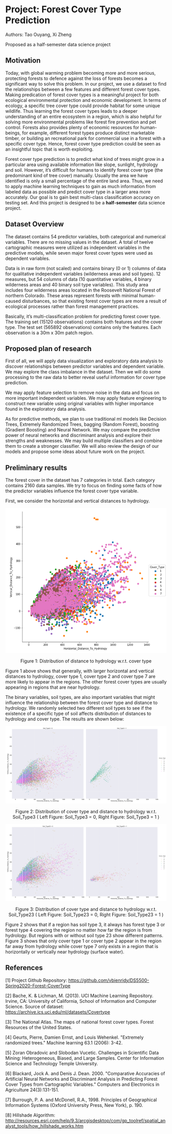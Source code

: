 # Project:  Forest Cover Type Prediction

Authors: Tao Ouyang, Xi Zheng

Proposed as a half-semester data science project

## Motivation

Today, with global warming problem becoming more and more serious, protecting forests to defence against the loss of forests becomes a significant way to solve this problem. In our project, we use a dataset to find the relationships between a few features and different forest cover types. Making predication of forest cover types is a meaningful project for both ecological environmental protection and economic development. In terms of ecology, a specific tree cover type could provide habitat for some unique wildlife. Thus learning the forest cover types leads to a deeper understanding of an entire ecosystem in a region, which is also helpful for solving more environmental problems like forest fire prevention and pet control. Forests also provides plenty of economic resources for human-beings, for example, different forest types produce distinct marketable timber, or building an recreational park for commercial use in a forest with a specific cover type. Hence, forest cover type prediction could be seen as an insightful topic that is worth exploiting.

Forest cover type prediction is to predict what kind of trees might grow in a particular area using available information like slope, sunlight, hydrology and soil. However, it’s difficult for humans to identify forest cover type (the predominant kind of tree cover) manually. Usually the area we have identified is only a small percentage of the entire land area. Thus, we need to apply machine learning techniques to gain as much information from labeled data as possible and predict cover type in a larger area more accurately. Our goal is to gain best multi-class classification accuracy on testing set. And this project is designed to be a **half-semester** data science project.

## Dataset Overview

The dataset contains 54 predictor variables, both categorical and numerical variables. There are no missing values in the dataset. A total of twelve cartographic measures were utilized as independent variables in the predictive models, while seven major forest cover types were used as dependent variables. 

Data is in raw form (not scaled) and contains binary (0 or 1) columns of data for qualitative independent variables (wilderness areas and soil types). 12 measures, but 54 columns of data (10 quantitative variables, 4 binary wilderness areas and 40 binary soil type variables).
This study area includes four wilderness areas located in the Roosevelt National Forest of northern Colorado. These areas represent forests with minimal human-caused disturbances, so that existing forest cover types are more a result of ecological processes rather than forest management practices.

Basically, it’s multi-classification problem for predicting forest cover type. The training set (15120 observations) contains both features and the cover type. The test set (565892 observations) contains only the features. Each observation is a 30m x 30m patch region. 

## Proposed plan of research

First of all, we will apply data visualization and exploratory data analysis to discover relationships between predictor variables and dependent variable. We may explore the class imbalance in the dataset. Then we will do some processing to the raw data to better reveal useful information for cover type prediction.

We may apply feature selection to remove noise in the data and focus on more important independent variables. We may apply feature engineering to construct new variable using original variables with higher importance found in the exploratory data analysis. 

As for predictive methods, we plan to use traditional ml models like Decision Trees, Extremely Randomized Trees, bagging (Random Forest), boosting (Gradient Boosting) and Neural Network. We may compare the predictive power of neural networks and discriminant analysis and explore their strengths and weaknesses. We may build multiple classifiers and combine them to create a stronger classifier. We will also review the design of our models and propose some ideas about future work on the project.

## Preliminary results

The forest cover in the dataset has 7 categories in total. Each category contains 2160 data samples. We try to focus on finding some facts of how the predictor variables influence the forest cover type variable.

First, we consider the horizontal and vertical distances to hydrology.

<p align="center">
  <img src="https://github.com/vbienridy/DS5500-Spring2020-Forest-CoverType/blob/master/proposal_images/figure1.png">
</p>
<p align="center">
Figure 1: Distribution of distance to hydrology w.r.t. cover type
</p>

Figure 1 above shows that generally, with larger horizontal and vertical distances to hydrology, cover type 1, cover type 2 and cover type 7 are more likely to appear in the regions. The other forest cover types are usually appearing in regions that are near hydrology.

The binary variables, soil types, are also important variables that might influence the relationship between the forest cover type and distance to hydrology. We randomly selected two different soil types to see if the existence of a specific type of soil affects distribution of distances to hydrology and cover type. The results are shown below:

<p align="center">
  <img src="https://github.com/vbienridy/DS5500-Spring2020-Forest-CoverType/blob/master/proposal_images/figure2.png">
</p>
<p align="center">
Figure 2: Distribution of cover type and distance to hydrology w.r.t. Soil_Type3
 ( Left Figure: Soil_Type3 = 0,  Right Figure: Soil_Type3 = 1 )
</p>
<p align="center">
  <img src="https://github.com/vbienridy/DS5500-Spring2020-Forest-CoverType/blob/master/proposal_images/figure3.png">
</p>
<p align="center">
Figure 3: Distribution of cover type and distance to hydrology w.r.t. Soil_Type23
( Left Figure: Soil_Type23 = 0,  Right Figure: Soil_Type23 = 1 )
</p>

Figure 2 shows that if a region has soil type 3, it always has forest type 3 or forest type 4 covering the region no matter how far the region is from hydrology. But regions with or without soil type 23 show different patterns. Figure 3 shows that only cover type 1 or cover type 2 appear in the region far away from hydrology while cover type 7 only exists in a region that is horizontally or vertically near hydrology (surface water).

## References
[1] Project Github Repository: https://github.com/vbienridy/DS5500-Spring2020-Forest-CoverType

[2] Bache, K. & Lichman, M. (2013). UCI Machine Learning Repository. Irvine, CA: University of California, School of Information and Computer Science. Source of dataset: https://archive.ics.uci.edu/ml/datasets/Covertype

[3] The National Atlas. The maps of national forest cover types. Forest Resources of the United States.

[4] Geurts, Pierre, Damien Ernst, and Louis Wehenkel. "Extremely randomized trees." Machine learning 63.1 (2006): 3-42.

[5] Zoran Obradovic and Slobodan Vucetic. Challenges in Scientific Data Mining: Heterogeneous, Biased, and Large Samples. Center for Information Science and Technology Temple University.

[6] Blackard, Jock A. and Denis J. Dean. 2000. "Comparative Accuracies of Artificial Neural Networks and Discriminant Analysis in Predicting Forest Cover Types from Cartographic Variables." Computers and Electronics in Agriculture 24(3):131-151.

[7] Burrough, P. A. and McDonell, R.A., 1998. Principles of Geographical Information Systems (Oxford University Press, New York), p. 190.

[8] Hillshade Algorithm: http://resources.esri.com/help/9.3/arcgisdesktop/com/gp_toolref/spatial_analyst_tools/how_hillshade_works.htm
